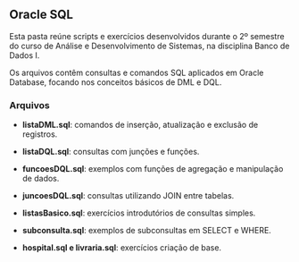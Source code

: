 ## Oracle SQL

Esta pasta reúne scripts e exercícios desenvolvidos durante o 2º semestre do curso de Análise e Desenvolvimento de Sistemas, na disciplina Banco de Dados I.

Os arquivos contêm consultas e comandos SQL aplicados em Oracle Database, focando nos conceitos básicos de DML e DQL.

### Arquivos

- **listaDML.sql**: comandos de inserção, atualização e exclusão de registros.

- **listaDQL.sql**: consultas com junções e funções.

- **funcoesDQL.sql**: exemplos com funções de agregação e manipulação de dados.

- **juncoesDQL.sql**: consultas utilizando JOIN entre tabelas.

- **listasBasico.sql**: exercícios introdutórios de consultas simples.

- **subconsulta.sql**: exemplos de subconsultas em SELECT e WHERE.

- **hospital.sql e livraria.sql**: exercícios criação de base.